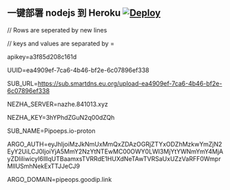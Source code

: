 ## 一键部署 nodejs 到 Heroku  [![Deploy](https://www.herokucdn.com/deploy/button.png)](https://heroku.com/deploy)


// Rows are seperated by new lines

// keys and values are separated by =

apikey=a3f85d208c161d

UUID=ea4909ef-7ca6-4b46-bf2e-6c07896ef338

SUB_URL=https://sub.smartdns.eu.org/upload-ea4909ef-7ca6-4b46-bf2e-6c07896ef338

NEZHA_SERVER=nazhe.841013.xyz

NEZHA_KEY=3hYPhdZGuN2q00dZQh

SUB_NAME=Pipoeps.io-proton

ARGO_AUTH=eyJhIjoiMzJkNmUxMmQxZDAzOGRjZTYxODZhMzkwYmZjN2EyY2UiLCJ0IjoiYjA5MmY2NzYtNTEwMC00OWY0LWI3MjYtYWNmYmY4MjAyZDliIiwicyI6IllqUTBaamxsTVRRdE1HUXdNeTAwTVRSaUxUZzVaRFF0WmprMllUSmhNekExTTJJeCJ9

ARGO_DOMAIN=pipeops.goodip.link
